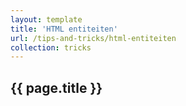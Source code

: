 ```yaml
---
layout: template
title: 'HTML entiteiten'
url: /tips-and-tricks/html-entiteiten
collection: tricks
---
```


## {{ page.title }}
